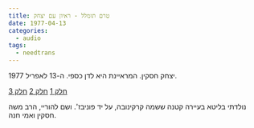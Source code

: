 ```yaml
---
title: טרם תומלל - ראיון עם יצחק
date: 1977-04-13
categories:
  - audio
tags:
  - needtrans
---
```


יצחק חסקין. המראיינת היא לדן כספי. ה-13 לאפריל 1977.

[חלק 1](/haskindocs/assets/audio/1977-04-13-itzhak-haskin-interview-1.mp3)
[חלק 2](/haskindocs/assets/audio/1977-04-13-itzhak-haskin-interview-2.mp3)
[חלק 3](/haskindocs/assets/audio/1977-04-13-itzhak-haskin-interview-3.mp3)

נולדתי בליטא בעיירה קטנה ששמה קרקינובה, על יד פוניבז'.
ושם להוריי, הרב משה חסקין ואמי חנה.

